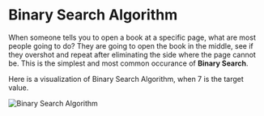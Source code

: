 # Binary Search Algorithm

When someone tells you to open a book at a specific page, what are most people going to do? They are going to open the book in the middle, see if they overshot and repeat after eliminating the side where the page cannot be. This is the simplest and most common occurance of **Binary Search**.

Here is a visualization of Binary Search Algorithm, when 7 is the target value.

![Binary Search Algorithm](https://upload.wikimedia.org/wikipedia/commons/8/83/Binary_Search_Depiction.svg)